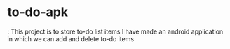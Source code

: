 # to-do-apk
 : This project is to store to-do list items
 I have made an android application in which we can add and delete to-do items
 
